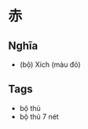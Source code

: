 # 赤

## Nghĩa
* (bộ) Xích (màu đỏ)

## Tags
* bộ thủ
* bộ thủ 7 nét

<script>window.HANZI_FIELD='赤';</script>